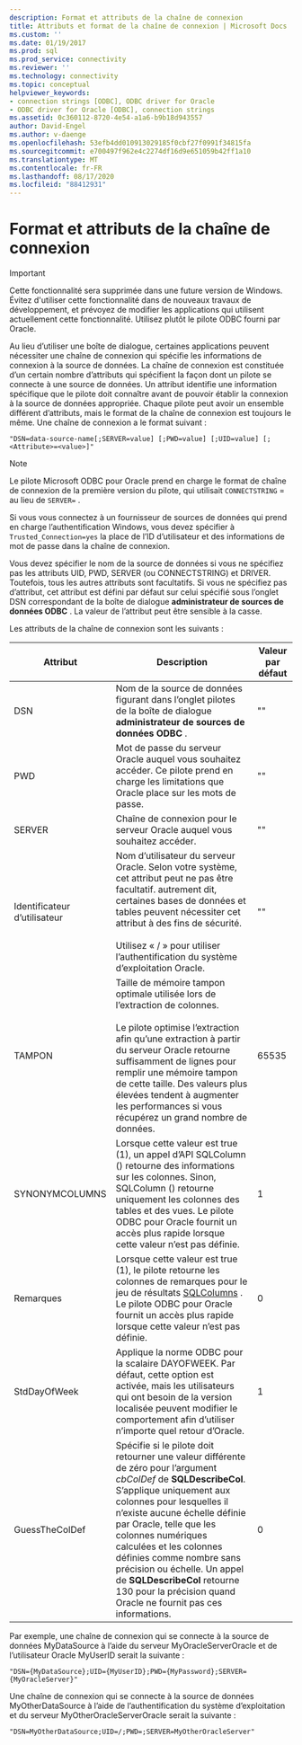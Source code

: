 ```yaml
---
description: Format et attributs de la chaîne de connexion
title: Attributs et format de la chaîne de connexion | Microsoft Docs
ms.custom: ''
ms.date: 01/19/2017
ms.prod: sql
ms.prod_service: connectivity
ms.reviewer: ''
ms.technology: connectivity
ms.topic: conceptual
helpviewer_keywords:
- connection strings [ODBC], ODBC driver for Oracle
- ODBC driver for Oracle [ODBC], connection strings
ms.assetid: 0c360112-8720-4e54-a1a6-b9b18d943557
author: David-Engel
ms.author: v-daenge
ms.openlocfilehash: 53efb4dd010913029185f0cbf27f0991f34815fa
ms.sourcegitcommit: e700497f962e4c2274df16d9e651059b42ff1a10
ms.translationtype: MT
ms.contentlocale: fr-FR
ms.lasthandoff: 08/17/2020
ms.locfileid: "88412931"
---
```

# <a name="connection-string-format-and-attributes"></a>Format et attributs de la chaîne de connexion
> [!IMPORTANT]  
>  Cette fonctionnalité sera supprimée dans une future version de Windows. Évitez d'utiliser cette fonctionnalité dans de nouveaux travaux de développement, et prévoyez de modifier les applications qui utilisent actuellement cette fonctionnalité. Utilisez plutôt le pilote ODBC fourni par Oracle.  
  
 Au lieu d’utiliser une boîte de dialogue, certaines applications peuvent nécessiter une chaîne de connexion qui spécifie les informations de connexion à la source de données. La chaîne de connexion est constituée d’un certain nombre d’attributs qui spécifient la façon dont un pilote se connecte à une source de données. Un attribut identifie une information spécifique que le pilote doit connaître avant de pouvoir établir la connexion à la source de données appropriée. Chaque pilote peut avoir un ensemble différent d’attributs, mais le format de la chaîne de connexion est toujours le même. Une chaîne de connexion a le format suivant :  
  
```  
"DSN=data-source-name[;SERVER=value] [;PWD=value] [;UID=value] [;<Attribute>=<value>]"  
```  
  
> [!NOTE]  
>  Le pilote Microsoft ODBC pour Oracle prend en charge le format de chaîne de connexion de la première version du pilote, qui utilisait `CONNECTSTRING` = au lieu de `SERVER=` .  
  
 Si vous vous connectez à un fournisseur de sources de données qui prend en charge l’authentification Windows, vous devez spécifier à `Trusted_Connection=yes` la place de l’ID d’utilisateur et des informations de mot de passe dans la chaîne de connexion.  
  
 Vous devez spécifier le nom de la source de données si vous ne spécifiez pas les attributs UID, PWD, SERVER (ou CONNECTSTRING) et DRIVER. Toutefois, tous les autres attributs sont facultatifs. Si vous ne spécifiez pas d’attribut, cet attribut est défini par défaut sur celui spécifié sous l’onglet DSN correspondant de la boîte de dialogue **administrateur de sources de données ODBC** . La valeur de l’attribut peut être sensible à la casse.  
  
 Les attributs de la chaîne de connexion sont les suivants :  
  
|Attribut|Description|Valeur par défaut|  
|---------------|-----------------|-------------------|  
|DSN|Nom de la source de données figurant dans l’onglet pilotes de la boîte de dialogue **administrateur de sources de données ODBC** .|""|  
|PWD|Mot de passe du serveur Oracle auquel vous souhaitez accéder. Ce pilote prend en charge les limitations que Oracle place sur les mots de passe.|""|  
|SERVER|Chaîne de connexion pour le serveur Oracle auquel vous souhaitez accéder.|""|  
|Identificateur d’utilisateur|Nom d’utilisateur du serveur Oracle. Selon votre système, cet attribut peut ne pas être facultatif. autrement dit, certaines bases de données et tables peuvent nécessiter cet attribut à des fins de sécurité.<br /><br /> Utilisez « / » pour utiliser l’authentification du système d’exploitation Oracle.|""|  
|TAMPON|Taille de mémoire tampon optimale utilisée lors de l’extraction de colonnes.<br /><br /> Le pilote optimise l’extraction afin qu’une extraction à partir du serveur Oracle retourne suffisamment de lignes pour remplir une mémoire tampon de cette taille. Des valeurs plus élevées tendent à augmenter les performances si vous récupérez un grand nombre de données.|65535|  
|SYNONYMCOLUMNS|Lorsque cette valeur est true (1), un appel d’API SQLColumn () retourne des informations sur les colonnes. Sinon, SQLColumn () retourne uniquement les colonnes des tables et des vues. Le pilote ODBC pour Oracle fournit un accès plus rapide lorsque cette valeur n’est pas définie.|1|  
|Remarques|Lorsque cette valeur est true (1), le pilote retourne les colonnes de remarques pour le jeu de résultats [SQLColumns](../../odbc/microsoft/level-1-api-functions-odbc-driver-for-oracle.md) . Le pilote ODBC pour Oracle fournit un accès plus rapide lorsque cette valeur n’est pas définie.|0|  
|StdDayOfWeek|Applique la norme ODBC pour la scalaire DAYOFWEEK. Par défaut, cette option est activée, mais les utilisateurs qui ont besoin de la version localisée peuvent modifier le comportement afin d’utiliser n’importe quel retour d’Oracle.|1|  
|GuessTheColDef|Spécifie si le pilote doit retourner une valeur différente de zéro pour l’argument *cbColDef* de **SQLDescribeCol**. S’applique uniquement aux colonnes pour lesquelles il n’existe aucune échelle définie par Oracle, telle que les colonnes numériques calculées et les colonnes définies comme nombre sans précision ou échelle. Un appel de **SQLDescribeCol** retourne 130 pour la précision quand Oracle ne fournit pas ces informations.|0|  
  
 Par exemple, une chaîne de connexion qui se connecte à la source de données MyDataSource à l’aide du serveur MyOracleServerOracle et de l’utilisateur Oracle MyUserID serait la suivante :  
  
```  
"DSN={MyDataSource};UID={MyUserID};PWD={MyPassword};SERVER={MyOracleServer}"  
```  
  
 Une chaîne de connexion qui se connecte à la source de données MyOtherDataSource à l’aide de l’authentification du système d’exploitation et du serveur MyOtherOracleServerOracle serait la suivante :  
  
```  
"DSN=MyOtherDataSource;UID=/;PWD=;SERVER=MyOtherOracleServer"  
```
